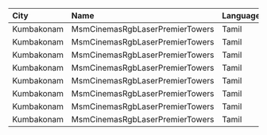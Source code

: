 | City       | Name                            | Language |  Time | Type       | Price | Capacity | Booked |
| :--------- | :------------------------------ | :------- | ----: | :--------- | ----: | -------: | -----: |
| Kumbakonam | MsmCinemasRgbLaserPremierTowers | Tamil    | 11:00 | BalconyAC  |  120₹ |      118 |     59 |
| Kumbakonam | MsmCinemasRgbLaserPremierTowers | Tamil    | 11:00 | FirstClass |  100₹ |      350 |    175 |
| Kumbakonam | MsmCinemasRgbLaserPremierTowers | Tamil    | 14:00 | BalconyAC  |  120₹ |      118 |      0 |
| Kumbakonam | MsmCinemasRgbLaserPremierTowers | Tamil    | 14:00 | FirstClass |  100₹ |      350 |      0 |
| Kumbakonam | MsmCinemasRgbLaserPremierTowers | Tamil    | 18:00 | BalconyAC  |  120₹ |      118 |      0 |
| Kumbakonam | MsmCinemasRgbLaserPremierTowers | Tamil    | 18:00 | FirstClass |  100₹ |      350 |      0 |
| Kumbakonam | MsmCinemasRgbLaserPremierTowers | Tamil    | 22:00 | BalconyAC  |  120₹ |      118 |      0 |
| Kumbakonam | MsmCinemasRgbLaserPremierTowers | Tamil    | 22:00 | FirstClass |  100₹ |      350 |      0 |